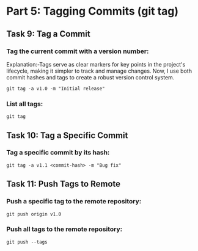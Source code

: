 # Part 5: Tagging Commits (git tag)
## Task 9: Tag a Commit
### Tag the current commit with a version number:
Explanation:-Tags serve as clear markers for key points in the project's lifecycle, making it simpler to track and manage changes. Now, I use both commit hashes and tags to create a robust version control system.
```
git tag -a v1.0 -m "Initial release"
```
### List all tags:
```
git tag
```
## Task 10: Tag a Specific Commit
### Tag a specific commit by its hash:
```
git tag -a v1.1 <commit-hash> -m "Bug fix"
```
## Task 11: Push Tags to Remote
### Push a specific tag to the remote repository:
```
git push origin v1.0
```
### Push all tags to the remote repository:
```
git push --tags
```